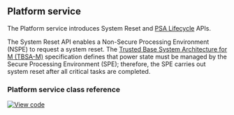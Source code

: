 ## Platform service

The Platform service introduces System Reset and [PSA Lifecycle](../lifecycle/psa-lifecycle.html) APIs.

The System Reset API enables a Non-Secure Processing Environment (NSPE) to request a system reset. The [Trusted Base System Architecture for M (TBSA-M)](https://pages.arm.com/psa-resources-tbsa-m.html) specification defines that power state must be managed by the Secure Processing Environment (SPE); therefore, the SPE carries out system reset after all critical tasks are completed.

### Platform service class reference

[![View code](https://www.mbed.com/embed/?type=library)](../mbed-os-api-doxy/lifecycle_8h.html)
